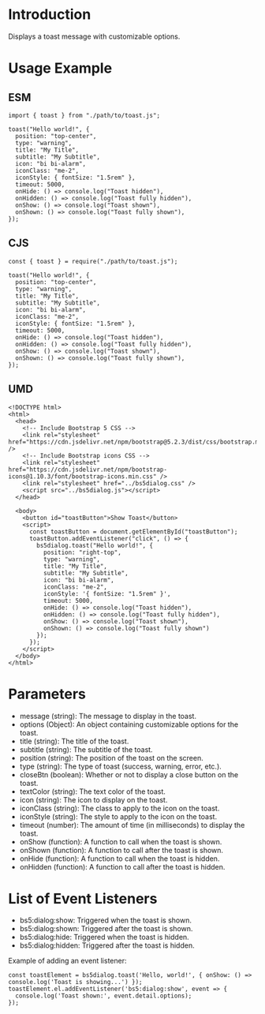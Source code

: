 
# Introduction
Displays a toast message with customizable options.

# Usage Example

## ESM

```
import { toast } from "./path/to/toast.js";

toast("Hello world!", {
  position: "top-center",
  type: "warning",
  title: "My Title",
  subtitle: "My Subtitle",
  icon: "bi bi-alarm",
  iconClass: "me-2",
  iconStyle: { fontSize: "1.5rem" },
  timeout: 5000,
  onHide: () => console.log("Toast hidden"),
  onHidden: () => console.log("Toast fully hidden"),
  onShow: () => console.log("Toast shown"),
  onShown: () => console.log("Toast fully shown"),
});
```

## CJS

```
const { toast } = require("./path/to/toast.js");

toast("Hello world!", {
  position: "top-center",
  type: "warning",
  title: "My Title",
  subtitle: "My Subtitle",
  icon: "bi bi-alarm",
  iconClass: "me-2",
  iconStyle: { fontSize: "1.5rem" },
  timeout: 5000,
  onHide: () => console.log("Toast hidden"),
  onHidden: () => console.log("Toast fully hidden"),
  onShow: () => console.log("Toast shown"),
  onShown: () => console.log("Toast fully shown"),
});

```
## UMD

```
<!DOCTYPE html>
<html>
  <head>
    <!-- Include Bootstrap 5 CSS -->
    <link rel="stylesheet" href="https://cdn.jsdelivr.net/npm/bootstrap@5.2.3/dist/css/bootstrap.min.css" />
    <!-- Include Bootstrap icons CSS -->
    <link rel="stylesheet" href="https://cdn.jsdelivr.net/npm/bootstrap-icons@1.10.3/font/bootstrap-icons.min.css" />
    <link rel="stylesheet" href="../bs5dialog.css" />
    <script src="../bs5dialog.js"></script>
  </head>

  <body>
    <button id="toastButton">Show Toast</button>
    <script>
      const toastButton = document.getElementById("toastButton");
      toastButton.addEventListener("click", () => {
        bs5dialog.toast("Hello world!", {
          position: "right-top",
          type: "warning",
          title: "My Title",
          subtitle: "My Subtitle",
          icon: "bi bi-alarm",
          iconClass: "me-2",
          iconStyle: '{ fontSize: "1.5rem" }',
          timeout: 5000,
          onHide: () => console.log("Toast hidden"),
          onHidden: () => console.log("Toast fully hidden"),
          onShow: () => console.log("Toast shown"),
          onShown: () => console.log("Toast fully shown")
        });
      });
    </script>
  </body>
</html>

```
# Parameters

- message (string): The message to display in the toast.
- options (Object): An object containing customizable options for the toast.
- title (string): The title of the toast.
- subtitle (string): The subtitle of the toast.
- position (string): The position of the toast on the screen.
- type (string): The type of toast (success, warning, error, etc.).
- closeBtn (boolean): Whether or not to display a close button on the toast.
- textColor (string): The text color of the toast.
- icon (string): The icon to display on the toast.
- iconClass (string): The class to apply to the icon on the toast.
- iconStyle (string): The style to apply to the icon on the toast.
- timeout (number): The amount of time (in milliseconds) to display the toast.
- onShow (function): A function to call when the toast is shown.
- onShown (function): A function to call after the toast is shown.
- onHide (function): A function to call when the toast is hidden.
- onHidden (function): A function to call after the toast is hidden.


# List of Event Listeners

- bs5:dialog:show: Triggered when the toast is shown.
- bs5:dialog:shown: Triggered after the toast is shown.
- bs5:dialog:hide: Triggered when the toast is hidden.
- bs5:dialog:hidden: Triggered after the toast is hidden.

Example of adding an event listener:

```
const toastElement = bs5dialog.toast('Hello, world!', { onShow: () => console.log('Toast is showing...') });
toastElement.el.addEventListener('bs5:dialog:show', event => {
  console.log('Toast shown:', event.detail.options);
});


```
